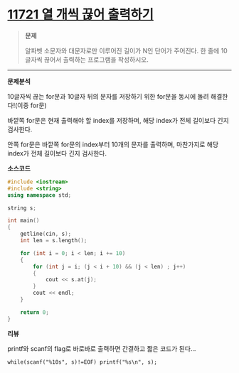 # [11721 열 개씩 끊어 출력하기](https://www.acmicpc.net/problem/11721) #


> **문제**
> 
> 알파벳 소문자와 대문자로만 이루어진 길이가 N인 단어가 주어진다.
> 한 줄에 10글자씩 끊어서 출력하는 프로그램을 작성하시오.
> 

----------



**문제분석**

10글자씩 끊는 for문과 10글자 뒤의 문자를 저장하기 위한 for문을 동시에 돌려 해결한다!(이중 for문)

바깥쪽 for문은 현재 출력해야 할 index를 저장하며, 해당 index가 전체 길이보다 긴지 검사한다.

안쪽 for문은 바깥쪽 for문의 index부터 10개의 문자를 출력하며, 마찬가지로 해당 index가 전체 길이보다 긴지 검사한다.



**소스코드**
```c++    
#include <iostream>
#include <string>
using namespace std;

string s;

int main()
{
    getline(cin, s);
    int len = s.length();

    for (int i = 0; i < len; i += 10) 
    {
        for (int j = i; (j < i + 10) && (j < len) ; j++)
        {
            cout << s.at(j);
        }
        cout << endl;
    }

    return 0;
}
```


**리뷰**

printf와 scanf의 flag로 바로바로 출력하면 간결하고 짧은 코드가 된다...

    while(scanf("%10s", s)!=EOF) printf("%s\n", s);
